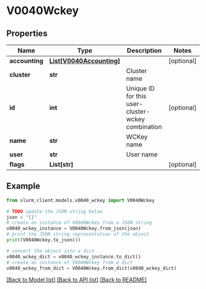 # V0040Wckey


## Properties

Name | Type | Description | Notes
------------ | ------------- | ------------- | -------------
**accounting** | [**List[V0040Accounting]**](V0040Accounting.md) |  | [optional] 
**cluster** | **str** | Cluster name | 
**id** | **int** | Unique ID for this user-cluster-wckey combination | [optional] 
**name** | **str** | WCKey name | 
**user** | **str** | User name | 
**flags** | **List[str]** |  | [optional] 

## Example

```python
from slurm_client.models.v0040_wckey import V0040Wckey

# TODO update the JSON string below
json = "{}"
# create an instance of V0040Wckey from a JSON string
v0040_wckey_instance = V0040Wckey.from_json(json)
# print the JSON string representation of the object
print(V0040Wckey.to_json())

# convert the object into a dict
v0040_wckey_dict = v0040_wckey_instance.to_dict()
# create an instance of V0040Wckey from a dict
v0040_wckey_from_dict = V0040Wckey.from_dict(v0040_wckey_dict)
```
[[Back to Model list]](../README.md#documentation-for-models) [[Back to API list]](../README.md#documentation-for-api-endpoints) [[Back to README]](../README.md)


